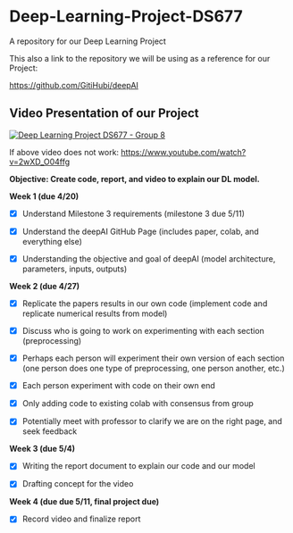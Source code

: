 # Deep-Learning-Project-DS677
A repository for our Deep Learning Project


This also a link to the repository we will be using as a reference for our Project:

https://github.com/GitiHubi/deepAI



## Video Presentation of our Project
[![Deep Learning Project DS677 - Group 8 ](https://img.youtube.com/vi/2wXD_O04ffg/0.jpg)](https://www.youtube.com/watch?v=2wXD_O04ffg)



If above video does not work: https://www.youtube.com/watch?v=2wXD_O04ffg



**Objective: Create code, report, and video to explain our DL model.**

**Week 1 (due 4/20)**

- [x] Understand Milestone 3 requirements (milestone 3 due 5/11)

- [x] Understand the deepAI GitHub Page (includes paper, colab, and everything else) 

- [x] Understanding the objective and goal of deepAI (model architecture, parameters, inputs, outputs)

**Week 2 (due 4/27)**

- [x] Replicate the papers results in our own code (implement code and replicate numerical results from model) 

- [x] Discuss who is going to work on experimenting with each section (preprocessing) 

- [x] Perhaps each person will experiment their own version of each section (one person does one type of preprocessing, one person another, etc.) 

- [x] Each person experiment with code on their own end

- [x] Only adding code to existing colab with consensus from group 

- [x] Potentially meet with professor to clarify we are on the right page, and seek feedback

**Week 3 (due 5/4)**

- [x] Writing the report document to explain our code and our model

- [x] Drafting concept for the video

**Week 4 (due due 5/11, final project due)**

- [x] Record video and finalize report

